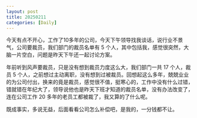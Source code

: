 ```yaml
---
layout: post
title: 20250211
categories: [Daily]
---
```


今天有点不开心，工作了10多年的公司，今天下午领导找我谈话，说行业不景气，公司要裁员，我们部门的裁员名单有 5 个人，其中包括我，感觉很突然，大脑一片空白，问题是昨天下午还一起讨论方案。

年前听到风声要裁员，只是没有想到裁员力度这么大，我们部门一共 17 个人，裁员 5 个人，之前想过主动离职，没有想到过被裁员。回想起这么多年，兢兢业业的为公司付出，换来的竟是裁员，感觉很不值，挺寒心的，工作中没有什么过错，错就错在年纪大了，领导说他也是昨天下班才知道的裁员名单，没有办法改变了，连在公司工作 20 多年的老员工都被裁了，我又算的了什么呢。

既成事实，多说无益，后面看看公司怎么补偿吧，是我的，一分钱都不让。




